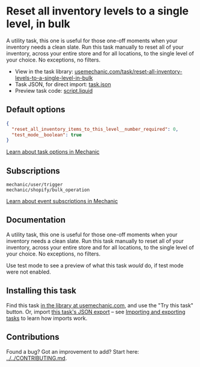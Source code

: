 # Reset all inventory levels to a single level, in bulk

A utility task, this one is useful for those one-off moments when your inventory needs a clean slate. Run this task manually to reset all of your inventory, across your entire store and for all locations, to the single level of your choice. No exceptions, no filters.

* View in the task library: [usemechanic.com/task/reset-all-inventory-levels-to-a-single-level-in-bulk](https://usemechanic.com/task/reset-all-inventory-levels-to-a-single-level-in-bulk)
* Task JSON, for direct import: [task.json](../../tasks/reset-all-inventory-levels-to-a-single-level-in-bulk.json)
* Preview task code: [script.liquid](./script.liquid)

## Default options

```json
{
  "reset_all_inventory_items_to_this_level__number_required": 0,
  "test_mode__boolean": true
}
```

[Learn about task options in Mechanic](https://docs.usemechanic.com/article/471-task-options)

## Subscriptions

```liquid
mechanic/user/trigger
mechanic/shopify/bulk_operation
```

[Learn about event subscriptions in Mechanic](https://docs.usemechanic.com/article/408-subscriptions)

## Documentation

A utility task, this one is useful for those one-off moments when your inventory needs a clean slate. Run this task manually to reset all of your inventory, across your entire store and for all locations, to the single level of your choice. No exceptions, no filters.

Use test mode to see a preview of what this task _would_ do, if test mode were not enabled.

## Installing this task

Find this task [in the library at usemechanic.com](https://usemechanic.com/task/reset-all-inventory-levels-to-a-single-level-in-bulk), and use the "Try this task" button. Or, import [this task's JSON export](../../tasks/reset-all-inventory-levels-to-a-single-level-in-bulk.json) – see [Importing and exporting tasks](https://docs.usemechanic.com/article/505-importing-and-exporting-tasks) to learn how imports work.

## Contributions

Found a bug? Got an improvement to add? Start here: [../../CONTRIBUTING.md](../../CONTRIBUTING.md).
